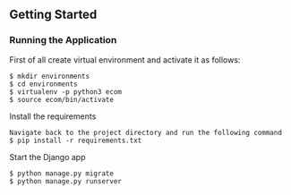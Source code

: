 ## Getting Started
### Running the Application


First of all create virtual environment and activate it as follows:
```
$ mkdir environments
$ cd environments
$ virtualenv -p python3 ecom
$ source ecom/bin/activate
```

Install the requirements
```
Navigate back to the project directory and run the following command
$ pip install -r requirements.txt
```

Start the Django app
```
$ python manage.py migrate
$ python manage.py runserver
```
